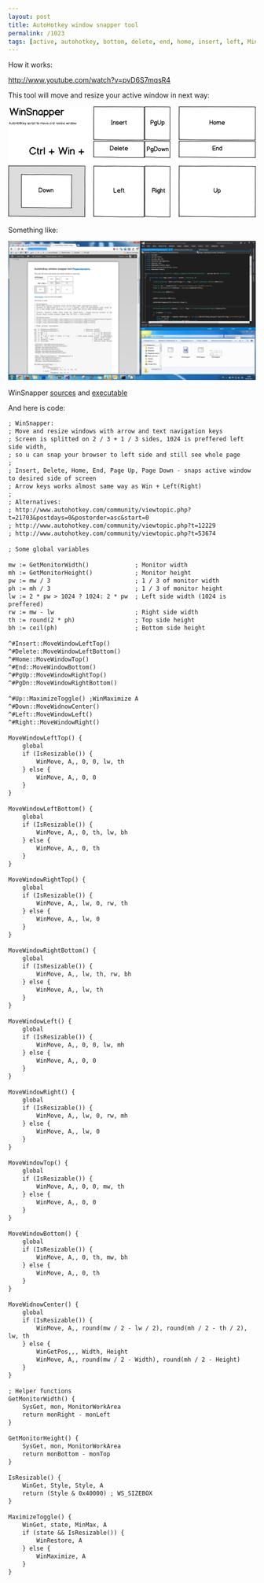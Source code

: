 ```yaml
---
layout: post
title: AutoHotkey window snapper tool
permalink: /1023
tags: [active, autohotkey, bottom, delete, end, home, insert, left, MinMax, MonitorWorkArea, pgdown, pgup, right, snap, SysGet, top, window, WinGet, WinGetPos, WinMaximize, WinMove, WinRestore, WS_SIZEBOX]
---
```


How it works:

http://www.youtube.com/watch?v=pvD6S7mqsR4

This tool will move and resize your active window in next way:

![screenshot](https://github.com/mac2000/WinSnapper/raw/master/WinSnapper.png)

Something like:

![screenshot](https://github.com/mac2000/WinSnapper/raw/master/Screen.png)

WinSnapper [sources](https://github.com/mac2000/WinSnapper/blob/master/WinSnapper.ahk) and [executable](https://github.com/mac2000/WinSnapper/raw/master/WinSnapper.exe)

And here is code:

    ; WinSnapper:
    ; Move and resize windows with arrow and text navigation keys
    ; Screen is splitted on 2 / 3 + 1 / 3 sides, 1024 is preffered left side width,
    ; so u can snap your browser to left side and still see whole page
    ;
    ; Insert, Delete, Home, End, Page Up, Page Down - snaps active window to desired side of screen
    ; Arrow keys works almost same way as Win + Left(Right)
    ;
    ; Alternatives:
    ; http://www.autohotkey.com/community/viewtopic.php?t=21703&postdays=0&postorder=asc&start=0
    ; http://www.autohotkey.com/community/viewtopic.php?t=12229
    ; http://www.autohotkey.com/community/viewtopic.php?t=53674

    ; Some global variables

    mw := GetMonitorWidth()             ; Monitor width
    mh := GetMonitorHeight()            ; Monitor height
    pw := mw / 3                        ; 1 / 3 of monitor width
    ph := mh / 3                        ; 1 / 3 of monitor height
    lw := 2 * pw > 1024 ? 1024: 2 * pw  ; Left side width (1024 is preffered)
    rw := mw - lw                       ; Right side width
    th := round(2 * ph)                 ; Top side height
    bh := ceil(ph)                      ; Bottom side height

    ^#Insert::MoveWindowLeftTop()
    ^#Delete::MoveWindowLeftBottom()
    ^#Home::MoveWindowTop()
    ^#End::MoveWindowBottom()
    ^#PgUp::MoveWindowRightTop()
    ^#PgDn::MoveWindowRightBottom()

    ^#Up::MaximizeToggle() ;WinMaximize A
    ^#Down::MoveWidnowCenter()
    ^#Left::MoveWindowLeft()
    ^#Right::MoveWindowRight()

    MoveWindowLeftTop() {
        global
        if (IsResizable()) {
            WinMove, A,, 0, 0, lw, th
        } else {
            WinMove, A,, 0, 0
        }
    }

    MoveWindowLeftBottom() {
        global
        if (IsResizable()) {
            WinMove, A,, 0, th, lw, bh
        } else {
            WinMove, A,, 0, th
        }
    }

    MoveWindowRightTop() {
        global
        if (IsResizable()) {
            WinMove, A,, lw, 0, rw, th
        } else {
            WinMove, A,, lw, 0
        }
    }

    MoveWindowRightBottom() {
        global
        if (IsResizable()) {
            WinMove, A,, lw, th, rw, bh
        } else {
            WinMove, A,, lw, th
        }
    }

    MoveWindowLeft() {
        global
        if (IsResizable()) {
            WinMove, A,, 0, 0, lw, mh
        } else {
            WinMove, A,, 0, 0
        }
    }

    MoveWindowRight() {
        global
        if (IsResizable()) {
            WinMove, A,, lw, 0, rw, mh
        } else {
            WinMove, A,, lw, 0
        }
    }

    MoveWindowTop() {
        global
        if (IsResizable()) {
            WinMove, A,, 0, 0, mw, th
        } else {
            WinMove, A,, 0, 0
        }
    }

    MoveWindowBottom() {
        global
        if (IsResizable()) {
            WinMove, A,, 0, th, mw, bh
        } else {
            WinMove, A,, 0, th
        }
    }

    MoveWidnowCenter() {
        global
        if (IsResizable()) {
            WinMove, A,, round(mw / 2 - lw / 2), round(mh / 2 - th / 2), lw, th
        } else {
            WinGetPos,,, Width, Height
            WinMove, A,, round(mw / 2 - Width), round(mh / 2 - Height)
        }
    }

    ; Helper functions
    GetMonitorWidth() {
        SysGet, mon, MonitorWorkArea
        return monRight - monLeft
    }

    GetMonitorHeight() {
        SysGet, mon, MonitorWorkArea
        return monBottom - monTop
    }

    IsResizable() {
        WinGet, Style, Style, A
        return (Style & 0x40000) ; WS_SIZEBOX
    }

    MaximizeToggle() {
        WinGet, state, MinMax, A
        if (state && IsResizable()) {
            WinRestore, A
        } else {
            WinMaximize, A
        }
    }
